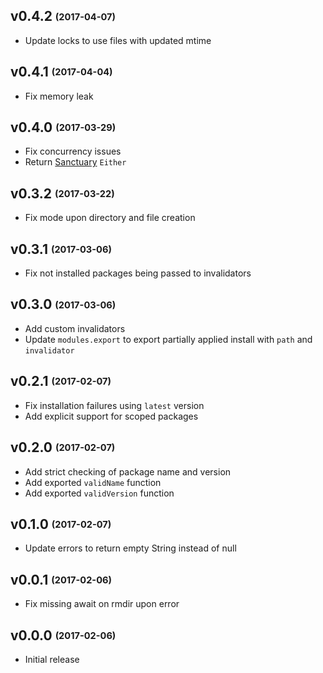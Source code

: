## v0.4.2 <sub><sup>(2017-04-07)</sup></sub>
* Update locks to use files with updated mtime

## v0.4.1 <sub><sup>(2017-04-04)</sup></sub>
* Fix memory leak

## v0.4.0 <sub><sup>(2017-03-29)</sup></sub>
* Fix concurrency issues
* Return [Sanctuary](https://github.com/sanctuary-js/sanctuary) `Either`

## v0.3.2 <sub><sup>(2017-03-22)</sup></sub>
* Fix mode upon directory and file creation

## v0.3.1 <sub><sup>(2017-03-06)</sup></sub>
* Fix not installed packages being passed to invalidators

## v0.3.0 <sub><sup>(2017-03-06)</sup></sub>
* Add custom invalidators
* Update `modules.export` to export partially applied install with `path` and `invalidator`

## v0.2.1 <sub><sup>(2017-02-07)</sup></sub>
* Fix installation failures using `latest` version
* Add explicit support for scoped packages

## v0.2.0 <sub><sup>(2017-02-07)</sup></sub>
* Add strict checking of package name and version
* Add exported `validName` function
* Add exported `validVersion` function

## v0.1.0 <sub><sup>(2017-02-07)</sup></sub>
* Update errors to return empty String instead of null

## v0.0.1 <sub><sup>(2017-02-06)</sup></sub>
* Fix missing await on rmdir upon error

## v0.0.0 <sub><sup>(2017-02-06)</sup></sub>
* Initial release
